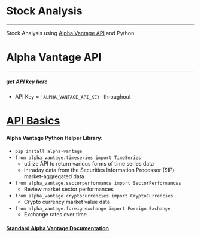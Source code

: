 # **Stock Analysis**
---
Stock Analysis using [Alpha Vantage API](https://www.alphavantage.co/) and Python

# Alpha Vantage API
---
##### [get API key here](https://www.alphavantage.co/support/#api-key)
- API Key = `'ALPHA_VANTAGE_API_KEY'` throughout 
# [API Basics](alphaVantage/apiBasics)
#### Alpha Vantage Python Helper Library: 
- `pip install alpha-vantage`
- `from alpha_vantage.timeseries import TimeSeries`
    - utilize API to return various forms of time series data 
    - intraday data from the Securities Information Processor (SIP) market-aggregated data
- `from alpha_vantage.sectorperformance import SectorPerformances`
    - Review market sector performances
- `from alpha_vantage.cryptocurrencies import CryptoCurrencies`
    - Crypto currency market value data 
- `from alpha_vantage.foreignexchange import Foreign Exchange`
    - Exchange rates over time 


#### [Standard Alpha Vantage Documentation](https://www.alphavantage.co/documentation/#)

